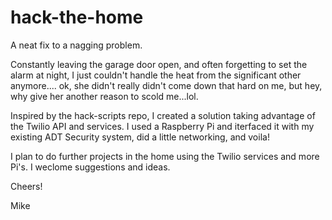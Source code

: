 # hack-the-home
A neat fix to a nagging problem. 

Constantly leaving the garage door open, and often forgetting to set the alarm at night, I just couldn't handle the heat
from the significant other anymore.... ok, she didn't really didn't come down that hard on me, but hey, why give
her another reason to scold me...lol.

Inspired by the hack-scripts repo, I created a solution taking advantage of the Twilio API and services.  I used a Raspberry Pi
and iterfaced it with my existing ADT Security system, did a little networking, and voila!

I plan to do further projects in the home using the Twilio services and more Pi's.  I weclome suggestions and ideas.

Cheers!

Mike
